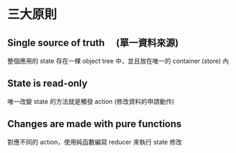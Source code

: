 # 三大原則

## Single source of truth 　(單一資料來源)

整個應用的 state 存在一棵 object tree 中，並且放在唯一的 container (store) 內

## State is read-only

唯一改變 state 的方法就是觸發 action (修改資料的申請動作)

## Changes are made with pure functions

對應不同的 action，使用純函數編寫 reducer 來執行 state 修改

